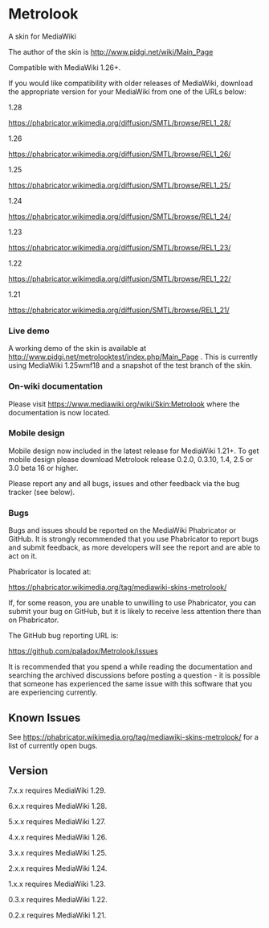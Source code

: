 Metrolook
=========

A skin for MediaWiki

The author of the skin is http://www.pidgi.net/wiki/Main_Page


Compatible with MediaWiki 1.26+.

If you would like compatibility with older releases of MediaWiki, download the
appropriate version for your MediaWiki from one of the URLs below:

1.28

https://phabricator.wikimedia.org/diffusion/SMTL/browse/REL1_28/

1.26

https://phabricator.wikimedia.org/diffusion/SMTL/browse/REL1_26/

1.25

https://phabricator.wikimedia.org/diffusion/SMTL/browse/REL1_25/

1.24

https://phabricator.wikimedia.org/diffusion/SMTL/browse/REL1_24/

1.23

https://phabricator.wikimedia.org/diffusion/SMTL/browse/REL1_23/

1.22

https://phabricator.wikimedia.org/diffusion/SMTL/browse/REL1_22/

1.21

https://phabricator.wikimedia.org/diffusion/SMTL/browse/REL1_21/

### Live demo

A working demo of the skin is available at http://www.pidgi.net/metrolooktest/index.php/Main_Page .
This is currently using MediaWiki 1.25wmf18 and a snapshot of the test branch of the skin.

### On-wiki documentation

Please visit https://www.mediawiki.org/wiki/Skin:Metrolook where the documentation is now located.

### Mobile design

Mobile design now included in the latest release for MediaWiki 1.21+.
To get mobile design please download Metrolook release 0.2.0, 0.3.10, 1.4, 2.5 or 3.0 beta 16 or higher.

Please report any and all bugs, issues and other feedback via the bug tracker (see below).

### Bugs
Bugs and issues should be reported on the MediaWiki Phabricator or GitHub.
It is strongly recommended that you use Phabricator to report bugs and submit
feedback, as more developers will see the report and are able to act on it.

Phabricator is located at:

https://phabricator.wikimedia.org/tag/mediawiki-skins-metrolook/

If, for some reason, you are unable to unwilling to use Phabricator, you can
submit your bug on GitHub, but it is likely to receive less attention there
than on Phabricator.

The GitHub bug reporting URL is:

https://github.com/paladox/Metrolook/issues

It is recommended that you spend a while reading the documentation and
searching the archived discussions before posting a question - it is
possible that someone has experienced the same issue with this software
that you are experiencing currently.

## Known Issues

See https://phabricator.wikimedia.org/tag/mediawiki-skins-metrolook/ for a list
of currently open bugs.

## Version

7.x.x requires MediaWiki 1.29.

6.x.x requires MediaWiki 1.28.

5.x.x requires MediaWiki 1.27.

4.x.x requires MediaWiki 1.26.

3.x.x requires MediaWiki 1.25.

2.x.x requires MediaWiki 1.24.

1.x.x requires MediaWiki 1.23.

0.3.x requires MediaWiki 1.22.

0.2.x requires MediaWiki 1.21.
